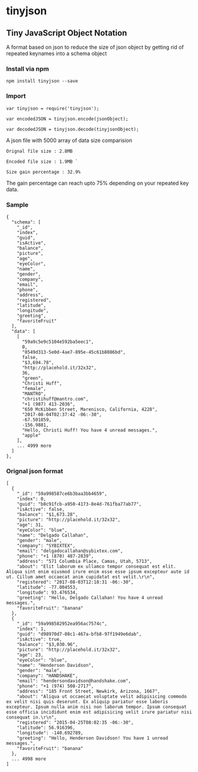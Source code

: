 # tinyjson
## Tiny JavaScript Object Notation
A format based on json to reduce the size of json object by getting rid of repeated keynames into a schema object

### Install via npm
`npm install tinyjson --save`

### Import
`var tinyjson = require('tinyjson');`

`var encodedJSON = tinyjson.encode(jsonObject);`

`var decodedJSON = tinyjson.decode(tinyjsonObject);`

A json file with 5000 array of data size comparision

```
Orignal file size : 2.8MB 

Encoded file size : 1.9MB `

Size gain percentage : 32.9%
```
The gain percentage can reach upto 75% depending on your repeated key data.


### Sample
```
{
  "schema": [
    "_id",
    "index",
    "guid",
    "isActive",
    "balance",
    "picture",
    "age",
    "eyeColor",
    "name",
    "gender",
    "company",
    "email",
    "phone",
    "address",
    "registered",
    "latitude",
    "longitude",
    "greeting",
    "favoriteFruit"
  ],
  "data": [
    [
      "59a9c5e9c5104e592ba5eec1",
      0,
      "8549d313-5e0d-4ae7-895e-45c61b8086bd",
      false,
      "$3,694.78",
      "http://placehold.it/32x32",
      36,
      "green",
      "Christi Huff",
      "female",
      "MANTRO",
      "christihuff@mantro.com",
      "+1 (987) 413-2036",
      "650 McKibben Street, Marenisco, California, 4228",
      "2017-08-04T02:37:42 -06:-30",
      -67.501859,
      -156.9881,
      "Hello, Christi Huff! You have 4 unread messages.",
      "apple"
    ],
    ... 4999 more
  ]
},

```
### Orignal json format
```
[
  {
    "_id": "59a998587ce6b3baa3bb4659",
    "index": 0,
    "guid": "b8c91fcb-a950-4173-8e4d-761fba77ab77",
    "isActive": false,
    "balance": "$1,673.28",
    "picture": "http://placehold.it/32x32",
    "age": 31,
    "eyeColor": "blue",
    "name": "Delgado Callahan",
    "gender": "male",
    "company": "SYBIXTEX",
    "email": "delgadocallahan@sybixtex.com",
    "phone": "+1 (870) 487-2839",
    "address": "571 Columbia Place, Camas, Utah, 5713",
    "about": "Elit laborum ex ullamco tempor consequat est elit. Aliqua sint enim eiusmod irure enim esse esse ipsum excepteur aute id ut. Cillum amet occaecat anim cupidatat est velit.\r\n",
    "registered": "2017-08-03T12:18:31 -06:-30",
    "latitude": -77.004553,
    "longitude": 93.476534,
    "greeting": "Hello, Delgado Callahan! You have 4 unread messages.",
    "favoriteFruit": "banana"
  },
  {
    "_id": "59a998582952ea956ac7574c",
    "index": 1,
    "guid": "d98970d7-08c1-467a-bfb8-97f1949e6dab",
    "isActive": true,
    "balance": "$3,030.96",
    "picture": "http://placehold.it/32x32",
    "age": 23,
    "eyeColor": "blue",
    "name": "Henderson Davidson",
    "gender": "male",
    "company": "HANDSHAKE",
    "email": "hendersondavidson@handshake.com",
    "phone": "+1 (974) 508-2717",
    "address": "185 Front Street, Newkirk, Arizona, 1667",
    "about": "Aliqua ut occaecat voluptate velit adipisicing commodo ex velit nisi quis deserunt. Ex aliquip pariatur esse laboris excepteur. Ipsum nulla anim nisi non laborum tempor. Ipsum consequat esse officia incididunt enim est adipisicing velit irure pariatur nisi consequat in.\r\n",
    "registered": "2015-04-25T08:02:35 -06:-30",
    "latitude": 56.916396,
    "longitude": -140.692789,
    "greeting": "Hello, Henderson Davidson! You have 1 unread messages.",
    "favoriteFruit": "banana"
  },
  ... 4998 more
]